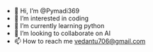 - 👋 Hi, I’m @Pymadi369
- 👀 I’m interested in  coding
- 🌱 I’m currently learning python
- 💞️ I’m looking to collaborate on AI
- 📫 How to reach me vedantu706@gmail.com

<!---
Pymadi369/Pymadi369 is a ✨ special ✨ repository because its `README.md` (this file) appears on your GitHub profile.
You can click the Preview link to take a look at your changes.
--->
